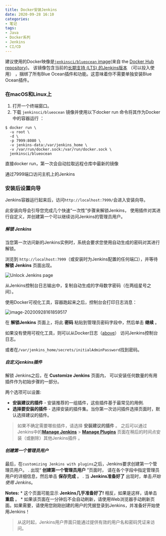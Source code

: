 ```yaml
---
title: Docker安装Jenkins
date: 2020-09-28 16:10
categories:
- 笔记
tags:
- Java
- Docker系列
- Jenkins
- CI/CD
---
```


建议使用的Docker映像是[`jenkinsci/blueocean` image](https://hub.docker.com/r/jenkinsci/blueocean/)(来自 the [Docker Hub repository](https://hub.docker.com/))。 该镜像包含当前的[长期支持 (LTS) 的Jenkins版本](https://www.jenkins.io/download) （可以投入使用） ，捆绑了所有Blue Ocean插件和功能。这意味着你不需要单独安装Blue Ocean插件。

### 在macOS和Linux上

1. 打开一个终端窗口。
2. 下载 `jenkinsci/blueocean` 镜像并使用以下docker run 命令将其作为Docker中的容器运行 ：

```
$ docker run \
  -u root \
  -d \
  -p 7999:8080 \
  -v jenkins-data:/var/jenkins_home \
  -v /var/run/docker.sock:/var/run/docker.sock \
  jenkinsci/blueocean
```

直接docker run，第一次会自动拉取远程仓库中最新的镜像

通过7999端口访问主机上的Jenkins



### 安装后设置向导

Jenkins容器运行起来后，访问`http://localhost:7999/`会进入安装向导。

此安装向导会引导您完成几个快速“一次性”步骤来解锁Jenkins， 使用插件对其进行自定义，并创建第一个可以继续访问Jenkins的管理员用户。

##### 解锁 Jenkins

当您第一次访问新的Jenkins实例时，系统会要求您使用自动生成的密码对其进行解锁。

浏览到 `http://localhost:7999`（或安装时为Jenkins配置的任何端口），并等待 **解锁 Jenkins** 页面出现。

<img src="https://images.shiguangping.com/imgs/20200928162439.jpg" alt="Unlock Jenkins page"  />

从Jenkins控制台日志输出中，复制自动生成的字母数字密码（在两组星号之间）。

使用Docker可视化工具，容器跑起来之后，控制台会打印日志消息：

<img src="https://images.shiguangping.com/imgs/20200928161859.png" alt="image-20200928161859517"  />

在 **解锁Jenkins** 页面上，将此 **密码** 粘贴到管理员密码字段中，然后单击 **继续** 。

如果没有使用可视化工具，则可以从Docker日志（[above](https://www.jenkins.io/zh/doc/book/installing/#accessing-the-jenkins-console-log-through-docker-logs)） 访问Jenkins控制台日志。

或者在`/var/jenkins_home/secrets/initialAdminPassword`找到密码。

##### 自定义jenkins插件

解锁 Jenkins之后，在 **Customize Jenkins** 页面内， 可以安装任何数量的有用插件作为初始步骤的一部分。

两个选项可以设置:

- **安装建议的插件** - 安装推荐的一组插件，这些插件基于最常见的用例.
- **选择要安装的插件** - 选择安装的插件集。当你第一次访问插件选择页面时，默认选择建议的插件。

>如果不确定需要哪些插件，请选择 **安装建议的插件** 。 之后可以通过Jenkins中的[**Manage Jenkins**](https://www.jenkins.io/zh/doc/book/managing) > [**Manage Plugins**](https://www.jenkins.io/zh/doc/book/managing/plugins/) 页面在稍后的时间点安装（或删除）其他Jenkins插件 。

##### 创建第一个管理员用户

最后，在`customizing Jenkins with plugins`之后，Jenkins要求创建第一个管理员用户。 . 出现“ **创建第一个管理员用户** ”页面时， 请在各个字段中指定管理员用户的详细信息，然后单击 **保存完成** 。 . 当 **Jenkins准备好了** 出现时，单击*开始使用 Jenkins*。

**Notes:** * 这个页面可能显示 **Jenkins几乎准备好了!** 相反，如果是这样，请单击 **重启** 。 * 如果该页面在一分钟后不会自动刷新，请使用Web浏览器手动刷新页面。如果需要，请使用您刚刚创建的用户的凭据登录到Jenkins，并准备好开始使用Jenkins！

>从这时起，Jenkins用户界面只能通过提供有效的用户名和密码凭证来访问。


